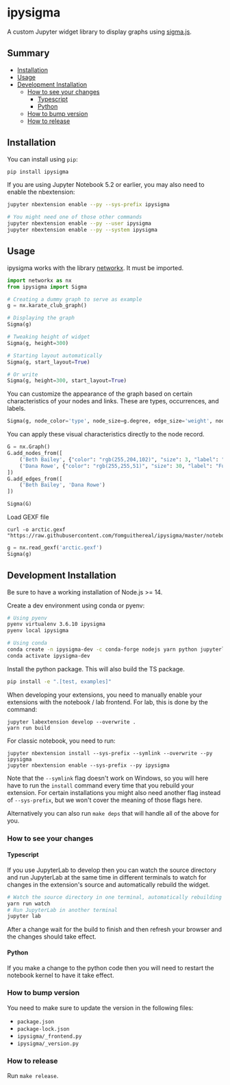 # ipysigma

A custom Jupyter widget library to display graphs using [sigma.js](https://github.com/jacomyal/sigma.js).

## Summary

- [Installation](#installation)
- [Usage](#usage)
- [Development Installation](#development-installation)
  - [How to see your changes](#how-to-see-your-changes)
    - [Typescript](#typescript)
    - [Python](#python)
  - [How to bump version](#how-to-bump-version)
  - [How to release](#how-to-release)

## Installation

You can install using `pip`:

```bash
pip install ipysigma
```

If you are using Jupyter Notebook 5.2 or earlier, you may also need to enable
the nbextension:

```bash
jupyter nbextension enable --py --sys-prefix ipysigma

# You might need one of those other commands
jupyter nbextension enable --py --user ipysigma
jupyter nbextension enable --py --system ipysigma
```

## Usage

ipysigma works with the library [networkx](https://networkx.org/). It must be imported.

```python
import networkx as nx
from ipysigma import Sigma

# Creating a dummy graph to serve as example
g = nx.karate_club_graph()

# Displaying the graph
Sigma(g)

# Tweaking height of widget
Sigma(g, height=300)

# Starting layout automatically
Sigma(g, start_layout=True)

# Or write
Sigma(g, height=300, start_layout=True)
```

You can customize the appearance of the graph based on certain characteristics of your nodes and links. These are types, occurrences, and labels.

```python
Sigma(g, node_color='type', node_size=g.degree, edge_size='weight', node_label='title')
```

You can apply these visual characteristics directly to the node record.

```python
G = nx.Graph()
G.add_nodes_from([
    ('Beth Bailey', {"color": "rgb(255,204,102)", "size": 3, "label": "District Directives Coordinator"}),
    ('Dana Rowe', {"color": "rgb(255,255,51)", "size": 30, "label": "Future Group Supervisor"})
])
G.add_edges_from([
    ('Beth Bailey', 'Dana Rowe')
])

Sigma(G)
```

Load GEXF file

```
curl -o arctic.gexf "https://raw.githubusercontent.com/Yomguithereal/ipysigma/master/notebooks/data/arctic.gexf"
```

```python
g = nx.read_gexf('arctic.gexf')
Sigma(g)
```

## Development Installation

Be sure to have a working installation of Node.js >= 14.

Create a dev environment using conda or pyenv:

```bash
# Using pyenv
pyenv virtualenv 3.6.10 ipysigma
pyenv local ipysigma

# Using conda
conda create -n ipysigma-dev -c conda-forge nodejs yarn python jupyterlab
conda activate ipysigma-dev
```

Install the python package. This will also build the TS package.

```bash
pip install -e ".[test, examples]"
```

When developing your extensions, you need to manually enable your extensions with the
notebook / lab frontend. For lab, this is done by the command:

```
jupyter labextension develop --overwrite .
yarn run build
```

For classic notebook, you need to run:

```
jupyter nbextension install --sys-prefix --symlink --overwrite --py ipysigma
jupyter nbextension enable --sys-prefix --py ipysigma
```

Note that the `--symlink` flag doesn't work on Windows, so you will here have to run
the `install` command every time that you rebuild your extension. For certain installations
you might also need another flag instead of `--sys-prefix`, but we won't cover the meaning
of those flags here.

Alternatively you can also run `make deps` that will handle all of the above for you.

### How to see your changes

#### Typescript

If you use JupyterLab to develop then you can watch the source directory and run JupyterLab at the same time in different
terminals to watch for changes in the extension's source and automatically rebuild the widget.

```bash
# Watch the source directory in one terminal, automatically rebuilding when needed
yarn run watch
# Run JupyterLab in another terminal
jupyter lab
```

After a change wait for the build to finish and then refresh your browser and the changes should take effect.

#### Python

If you make a change to the python code then you will need to restart the notebook kernel to have it take effect.

### How to bump version

You need to make sure to update the version in the following files:

- `package.json`
- `package-lock.json`
- `ipysigma/_frontend.py`
- `ipysigma/_version.py`

### How to release

Run `make release`.
